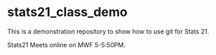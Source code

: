 # stats21_class_demo
This is a demonstration repository to show how to use git for Stats 21.

Stats21 Meets online on MWF 5-5:50PM.
